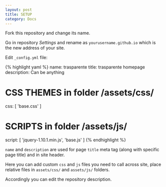 ```yaml
---
layout: post
title: SETUP
category: Docs
---
```


Fork this repository and change its name.

Go in repository *Settings* and rename as `yourusername.github.io` which is the new address of your site.

Edit `_config.yml` file:

{% highlight yaml %}
name: trasparente
title: trasparente homepage
description: Can be anything

# CSS THEMES in folder /assets/css/
css: [ 'base.css' ]

# SCRIPTS in folder /assets/js/
script: [ 'jquery-1.10.1.min.js', 'base.js' ]
{% endhighlight %}

`name` and `description` are used for page `title` meta tag (along with specific page title) and in site header.

Here you can add custom `css` and `js` files you need to call across site, place relative files in `assets/css/` and `assets/js/` folders.

Accordingly you can edit the repository description.